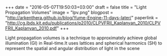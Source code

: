 +++
date = "2016-05-07T19:50:03+03:00"
draft = false
title = "Light Propagation Volumes"
image = "lpv.png"
blogpost = "http://arkenthera.github.io/blog/Yume-Engine-11-days-later/"
paperlink = "http://cg.ibds.kit.edu/publications/p2010/CLPVFRII_Kaplanyan_2010/CLPVFRII_Kaplanyan_2010.pdf"
+++

Light propagation volumes is a technique to approximately achieve global illumination (GI) in Real-time.It uses lattices and spherical harmonics (SH) to represent the spatial and angular distribution of light in the scene
